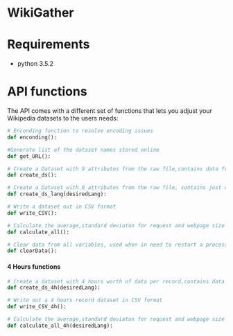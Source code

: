 # WikiGather

# Requirements
- python 3.5.2

# API functions

The API comes with a different set of functions that lets you adjust your Wikipedia datasets to the users needs:

```python
# Enconding function to resolve encoding issues
def enconding():
```

```python
#Generate list of the dataset names stored online
def get_URL():
```

```python
# Create a Dataset with 9 attributes from the raw file,contains data from all languages 
def create_ds():
```

```python
# Create a Dataset with 8 attributes from the raw file, contains just data from the desired language	
def create_ds_lang(desiredLang):
```


```python
# Write a dataset out in CSV format		
def write_CSV():
```

```python
# Calculate the average,standard deviaton for request and webpage size
def calculate_all():
```

```python
# Clear data from all variables, used when in need to restart a process
def clearData():
```

#### 4 Hours functions

```python
# Create a dataset with 4 hours worth of data per record,contains data just from the defined language	
def create_ds_4h(desiredLang):
```

```python
# Write out a 4 hours record dataset in CSV format
def write_CSV_4h():
```

```python
# Calculate the average,standard deviaton for request and webpage size
def calculate_all_4h(desiredLang):
```
